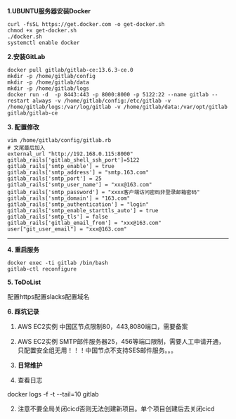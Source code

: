 **1.UBUNTU服务器安装Docker**

```plain
curl -fsSL https://get.docker.com -o get-docker.sh
chmod +x get-docker.sh
./docker.sh
systemctl enable docker
```

**2.安装GitLab**

```plain
docker pull gitlab/gitlab-ce:13.6.3-ce.0
mkdir -p /home/gitlab/config
mkdir -p /home/gitlab/data
mkdir -p /home/gitlab/logs
docker run -d  -p 8443:443 -p 8000:8000 -p 5122:22 --name gitlab --restart always -v /home/gitlab/config:/etc/gitlab -v /home/gitlab/logs:/var/log/gitlab -v /home/gitlab/data:/var/opt/gitlab gitlab/gitlab-ce
```
**3. 配置修改**

```plain
vim /home/gitlab/config/gitlab.rb
# 文尾最后加入
external_url "http://192.168.0.115:8000"
gitlab_rails['gitlab_shell_ssh_port']=5122
gitlab_rails['smtp_enable'] = true
gitlab_rails['smtp_address'] = "smtp.163.com"
gitlab_rails['smtp_port'] = 25
gitlab_rails['smtp_user_name'] = "xxx@163.com"
gitlab_rails['smtp_password'] = "xxxx客户端访问密码非登录邮箱密码"
gitlab_rails['smtp_domain'] = "163.com"
gitlab_rails['smtp_authentication'] = "login"
gitlab_rails['smtp_enable_starttls_auto'] = true
gitlab_rails['smtp_tls'] = false
gitlab_rails['gitlab_email_from'] = "xxx@163.com"
user["git_user_email"] = "xxx@163.com"
```
****
**4. 重启服务**

```plain
docker exec -ti gitlab /bin/bash
gitlab-ctl reconfigure
```
**5. ToDoList**

配置https配置slacks配置域名

**6. 踩坑记录**

1. AWS EC2实例 中国区节点限制80，443,8080端口，需要备案

2. AWS EC2实例 SMTP邮件服务器25，456等端口限制，需要人工申请开通，只配置安全组无用！！！中国节点不支持SES邮件服务。。。

7. **日常维护**
1. 查看日志

docker logs -f -t --tail=10 gitlab

2. 注意不要全局关闭cicd否则无法创建新项目。单个项目创建后去关闭cicd
